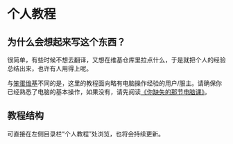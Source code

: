 # 个人教程

## 为什么会想起来写这个东西？

很简单，有些时候不想去翻译，又想在维基仓库里拉点什么，于是就把个人的经验总结出来，也许有人用得上呢。

与[笨蛋维基](https://nitwikit.8aka.org/)不同的是，这里的教程面向略有电脑操作经验的用户/服主。请确保你已经熟悉了电脑的基本操作，如果没有，请先阅读[《你缺失的那节电脑课》](https://www.criwits.top/missing/)。

## 教程结构

可直接在左侧目录栏“个人教程”处浏览，也将会持续更新。